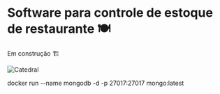 # Software para controle de estoque de restaurante 🍽

Em construção 🏗

![Catedral](https://i.pinimg.com/originals/20/7b/26/207b26a6f0015e039ba416930e0d0406.gif)

docker run --name mongodb -d -p 27017:27017 mongo:latest
